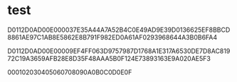 # test
D0112D0AD00E000037E35A44A7A52B4C0E49AD9E39D0136625EF8BBCD8861AE97C1AB8E5862E8B791F982ED0A61AF0293968644A3B0B6FA4

D0112D0AD00E00009EF4FF063D9757987D1768A1E317A6530DE7D8AC81972C19A3659AFB28E8D35F48AAA5B0F124E73893163E9A020AE5F3

000102030405060708090A0B0C0D0E0F


